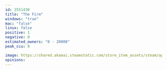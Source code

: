 ```yaml
---
id: 2551430
title: "The Firm"
windows: "true"
mac: "false"
linux: false
positive: 1
negative: 0
estimated_owners: "0 - 20000"
peak_ccu: 0

image: https://shared.akamai.steamstatic.com/store_item_assets/steam/apps/2551430/header.jpg?t=1698966958
opinions:
---
```

